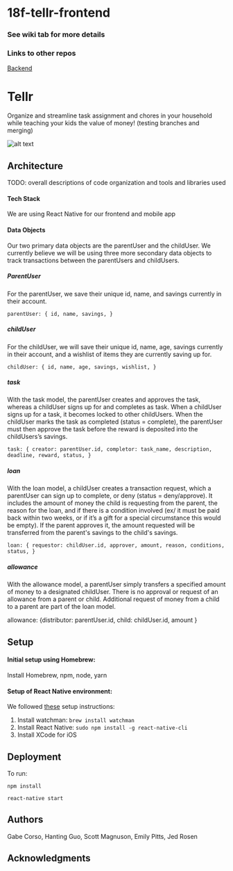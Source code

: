 # 18f-tellr-frontend

### See wiki tab for more details

### Links to other repos
[Backend](https://github.com/dartmouth-cs98/18f-tellr-backend)

# Tellr

Organize and streamline task assignment and chores in your household while teaching your kids the value of money! (testing branches and merging)

![alt text](https://github.com/dartmouth-cs98/18f-tellr-frontend/blob/master/Data%20Model%20and%20Sketches/profile.png)

## Architecture

TODO:  overall descriptions of code organization and tools and libraries used

#### Tech Stack
We are using React Native for our frontend and mobile app

#### Data Objects

Our two primary data objects are the parentUser and the childUser. We currently believe we will be using three more secondary data objects to track transactions between the parentUsers and childUsers.

##### ParentUser
For the parentUser, we save their unique id, name, and savings currently in their account.

`parentUser: {
  id,
  name,
  savings,
}`

##### childUser
For the childUser, we will save their unique id, name, age, savings currently in their account, and a wishlist of items they are currently saving up for.

`childUser: {
  id,
  name,
  age,
  savings,
  wishlist,
}`

##### task
With the task model, the parentUser creates and approves the task, whereas a childUser signs up for and completes as task. When a childUser signs up for a task, it becomes locked to other childUsers. When the childUser marks the task as completed (status = complete), the parentUser must then approve the task before the reward is deposited into the childUsers’s savings.

`task: {
  creator: parentUser.id,
  completor: task_name,
  description,
  deadline,
  reward,
  status,
}`

##### loan
With the loan model, a childUser creates a transaction request, which a parentUser can sign up to complete, or deny (status = deny/approve). It includes the amount of money the child is requesting from the parent, the reason for the loan, and if there is a condition involved (ex/ it must be paid back within two weeks, or if it’s a gift for a special circumstance this would be empty). If the parent approves it, the amount requested will be transferred from the parent's savings to the child's savings.

`loan: {
  requestor: childUser.id,
  approver,
  amount,
  reason,
  conditions,
  status,
}`

##### allowance
With the allowance model, a parentUser simply transfers a specified amount of money to a designated childUser. There is no approval or request of an allowance from a parent or child. Additional request of money from a child to a parent are part of the loan model.

allowance: {distributor: parentUser.id, child: childUser.id, amount }

## Setup

#### Initial setup using Homebrew:
Install Homebrew, npm, node, yarn

#### Setup of React Native environment:
We followed [these](https://medium.com/@randerson112358/setup-react-native-environment-for-ios-97bf7faadf77) setup instructions:
1. Install watchman: `brew install watchman`
2. Install React Native: `sudo npm install -g react-native-cli`
3. Install XCode for iOS

## Deployment
To run:

`npm install`

`react-native start`

## Authors

Gabe Corso, Hanting Guo, Scott Magnuson, Emily Pitts, Jed Rosen

## Acknowledgments
